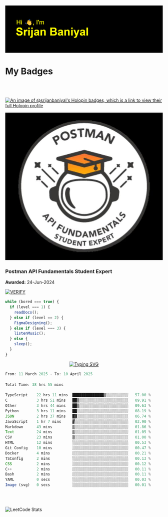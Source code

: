 ![Header](./header.png)

# My Badges

<Br />
<Br />

[![An image of @srijanbaniyal's Holopin badges, which is a link to view their full Holopin profile](https://holopin.me/srijanbaniyal)](https://holopin.io/@srijanbaniyal)

[![Postman API Fundamentals Student Expert](/Postman.jpeg)](https://api.badgr.io/public/assertions/r9BLLy0oTfKJBbkGuDI1zA)

### Postman API Fundamentals Student Expert

**Awarded:** 24-Jun-2024

[![VERIFY](https://img.shields.io/badge/VERIFY-blue)](https://badgecheck.io?url=https%3A%2F%2Fapi.badgr.io%2Fpublic%2Fassertions%2Fr9BLLy0oTfKJBbkGuDI1zA)

```javascript
while (bored === true) {
  if (level === 1) {
    readDocs();
  } else if (level == 2) {
    FigmaDesigning();
  } else if (level === 3) {
    listenMusic();
  } else {
    sleep();
  }
}
```

<p align="center">
  <a href="https://git.io/typing-svg"><img src="https://readme-typing-svg.demolab.com?font=Tilt+Prism&size=30&pause=1000&color=0FF75B&center=true&vCenter=true&width=800&height=80&lines=Time+spent+on+various+Programming+languages" alt="Typing SVG" /></a>
</p>

<!--START_SECTION:waka-->

```TypeScript
From: 11 March 2025 - To: 10 April 2025

Total Time: 38 hrs 55 mins

TypeScript    22 hrs 11 mins  ██████████████▒░░░░░░░░░░   57.00 %
C             3 hrs 51 mins   ██▒░░░░░░░░░░░░░░░░░░░░░░   09.91 %
Other         3 hrs 44 mins   ██▒░░░░░░░░░░░░░░░░░░░░░░   09.63 %
Python        3 hrs 11 mins   ██░░░░░░░░░░░░░░░░░░░░░░░   08.19 %
JSON          2 hrs 37 mins   █▓░░░░░░░░░░░░░░░░░░░░░░░   06.74 %
JavaScript    1 hr 7 mins     ▓░░░░░░░░░░░░░░░░░░░░░░░░   02.90 %
Markdown      43 mins         ▒░░░░░░░░░░░░░░░░░░░░░░░░   01.86 %
Text          24 mins         ▒░░░░░░░░░░░░░░░░░░░░░░░░   01.05 %
CSV           23 mins         ▒░░░░░░░░░░░░░░░░░░░░░░░░   01.00 %
HTML          12 mins         ░░░░░░░░░░░░░░░░░░░░░░░░░   00.53 %
Git Config    10 mins         ░░░░░░░░░░░░░░░░░░░░░░░░░   00.47 %
Docker        4 mins          ░░░░░░░░░░░░░░░░░░░░░░░░░   00.21 %
TSConfig      2 mins          ░░░░░░░░░░░░░░░░░░░░░░░░░   00.13 %
CSS           2 mins          ░░░░░░░░░░░░░░░░░░░░░░░░░   00.12 %
C++           2 mins          ░░░░░░░░░░░░░░░░░░░░░░░░░   00.11 %
Bash          2 mins          ░░░░░░░░░░░░░░░░░░░░░░░░░   00.11 %
YAML          0 secs          ░░░░░░░░░░░░░░░░░░░░░░░░░   00.03 %
Image (svg)   0 secs          ░░░░░░░░░░░░░░░░░░░░░░░░░   00.01 %
```

<!--END_SECTION:waka-->

<Br />
<Br />

![LeetCode Stats](https://leetcard.jacoblin.cool/Srijan-Baniyal?theme=dark&font=Rasa&ext=contest)
